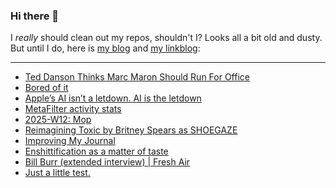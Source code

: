 ### Hi there 👋

I _really_ should clean out my repos, shouldn't I? Looks all a bit old and dusty. But until I do, here is [my blog](https://lostfocus.de/) and [my linkblog](https://dominikschwind.com/links):

--- 

<!-- POST-LIST:START -->
- [Ted Danson Thinks Marc Maron Should Run For Office](https://www.youtube.com/watch?v=X5tkJvVQ8Ts)
- [Bored of it](https://paulrobertlloyd.com/2025/087/a1/bored/)
- [Apple’s AI isn’t a letdown. AI is the letdown](https://amp.cnn.com/cnn/2025/03/27/tech/apple-ai-artificial-intelligence)
- [MetaFilter activity stats](https://mefist.at/?site=all&time=all)
- [2025-W12: Mop](https://lostfocus.de/2025/03/23/2025-w12-mop/)
- [Reimagining Toxic by Britney Spears as SHOEGAZE](https://www.youtube.com/watch?v=ijxroSGlcE8)
- [Improving My Journal](https://kevquirk.com/blog/improving-my-journal)
- [Enshittification as a matter of taste](https://daverupert.com/2025/03/enshittification-has-a-flavor/)
- [Bill Burr &lpar;extended interview&rpar; | Fresh Air](https://www.youtube.com/watch?v=hXHsmnOrWAk)
- [Just a little test.](https://lostfocus.de/2025/03/18/just-a-little-test/)
<!-- POST-LIST:END -->

<!--
**lostfocus/lostfocus** is a ✨ _special_ ✨ repository because its `README.md` (this file) appears on your GitHub profile.

Here are some ideas to get you started:

- 🔭 I’m currently working on ...
- 🌱 I’m currently learning ...
- 👯 I’m looking to collaborate on ...
- 🤔 I’m looking for help with ...
- 💬 Ask me about ...
- 📫 How to reach me: ...
- 😄 Pronouns: ...
- ⚡ Fun fact: ...
-->
